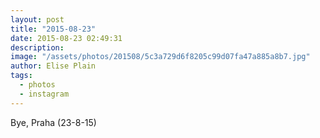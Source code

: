 ```yaml
---
layout: post
title: "2015-08-23"
date: 2015-08-23 02:49:31
description: 
image: "/assets/photos/201508/5c3a729d6f8205c99d07fa47a885a8b7.jpg"
author: Elise Plain
tags: 
  - photos
  - instagram
---
```


Bye, Praha (23-8-15)
<p></p>
